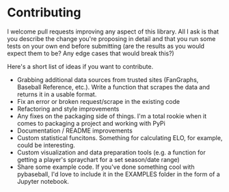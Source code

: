 # Contributing

I welcome pull requests improving any aspect of this library. All I ask is that you describe the change you're proposing in detail and that you run some tests on your own end before submitting (are the results as you would expect them to be? Any edge cases that would break this?)

Here's a short list of ideas if you want to contribute.

* Grabbing additional data sources from trusted sites (FanGraphs, Baseball Reference, etc.). Write a function that scrapes the data and returns it in a usable format.
* Fix an error or broken request/scrape in the existing code
* Refactoring and style improvements 
* Any fixes on the packaging side of things. I'm a total rookie when it comes to packaging a project and working with PyPi
* Documentation / README improvements
* Custom statistical funcitons. Something for calculating ELO, for example, could be interesting.
* Custom visualization and data preparation tools (e.g. a function for getting a player's spraychart for a set season/date range)
* Share some example code. If you've done something cool with pybaseball, I'd love to include it in the EXAMPLES folder in the form of a Jupyter notebook.